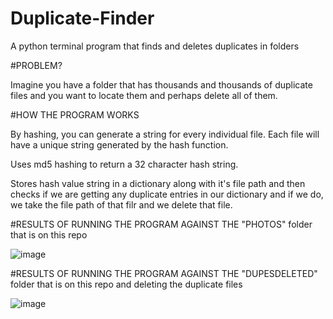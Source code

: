 # Duplicate-Finder
A python terminal program that finds and deletes duplicates in folders


#PROBLEM?

Imagine you have a folder that has thousands and thousands of duplicate files and you want to locate them and perhaps delete all of them.

#HOW THE PROGRAM WORKS

By hashing, you can generate a string for every individual file. Each file will have a unique string generated by the hash function.

Uses md5 hashing to return a 32 character hash string.

Stores hash value string in a dictionary along with it's file path and then checks if we are getting any duplicate entries in our dictionary and if we do, we take the file path of that filr and we delete that file.

#RESULTS OF RUNNING THE PROGRAM AGAINST THE "PHOTOS" folder that is on this repo

![image](https://user-images.githubusercontent.com/81575770/168420604-0b3ebfd3-e708-4578-ac49-19e7d2481fe0.png)

#RESULTS OF RUNNING THE PROGRAM AGAINST THE "DUPESDELETED" folder that is on this repo and deleting the duplicate files

![image](https://user-images.githubusercontent.com/81575770/168420781-1633e738-06e8-4b4d-b7de-fbf2eced2fb3.png)
